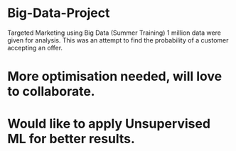 # Big-Data-Project
Targeted Marketing using Big Data (Summer Training) 
1 million data were given for analysis. 
This was an attempt to find the probability of a customer accepting an offer. 
# More optimisation needed, will love to collaborate.
# Would like to apply Unsupervised ML for better results.
